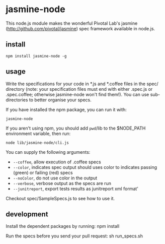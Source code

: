 jasmine-node
======

This node.js module makes the wonderful Pivotal Lab's jasmine
(http://github.com/pivotal/jasmine) spec framework available in
node.js.

install
------
    npm install jasmine-node -g

usage
------

Write the specifications for your code in *.js and *.coffee files in the 
spec/ directory (note: your specification files must end with either 
.spec.js or .spec.coffee; otherwise jasmine-node won't find them!). You 
can use sub-directories to better organise your specs.

If you have installed the npm package, you can run it with:

    jasmine-node

If you aren't using npm, you should add `pwd`/lib to the $NODE_PATH
environment variable, then run:

    node lib/jasmine-node/cli.js


You can supply the following arguments:

  * <code>--coffee</code>, allow execution of .coffee specs
  * <code>--color</code>, indicates spec output should uses color to
indicates passing (green) or failing (red) specs
  * <code>--noColor</code>, do not use color in the output
  * <code>--verbose</code>, verbose output as the specs are run
  * <code>--junitreport</code>, export tests results as junitreport xml format'

Checkout spec/SampleSpecs.js to see how to use it.

development
-----------
Install the dependent packages by running:
    npm install

Run the specs before you send your pull request:
    sh run_specs.sh

